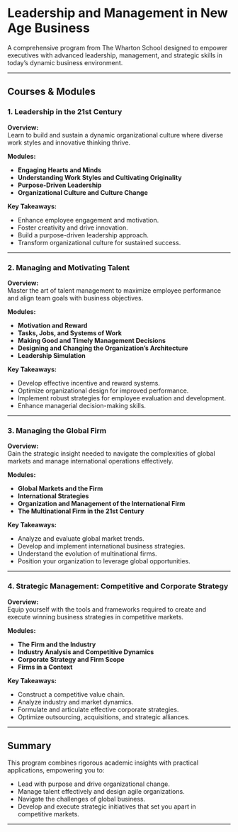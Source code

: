 # Leadership and Management in New Age Business

A comprehensive program from The Wharton School designed to empower executives with advanced leadership, management, and strategic skills in today’s dynamic business environment.

---

## Courses & Modules

### 1. Leadership in the 21st Century
**Overview:**  
Learn to build and sustain a dynamic organizational culture where diverse work styles and innovative thinking thrive.

**Modules:**
- **Engaging Hearts and Minds**
- **Understanding Work Styles and Cultivating Originality**
- **Purpose-Driven Leadership**
- **Organizational Culture and Culture Change**

**Key Takeaways:**
- Enhance employee engagement and motivation.
- Foster creativity and drive innovation.
- Build a purpose-driven leadership approach.
- Transform organizational culture for sustained success.

---

### 2. Managing and Motivating Talent
**Overview:**  
Master the art of talent management to maximize employee performance and align team goals with business objectives.

**Modules:**
- **Motivation and Reward**
- **Tasks, Jobs, and Systems of Work**
- **Making Good and Timely Management Decisions**
- **Designing and Changing the Organization’s Architecture**
- **Leadership Simulation**

**Key Takeaways:**
- Develop effective incentive and reward systems.
- Optimize organizational design for improved performance.
- Implement robust strategies for employee evaluation and development.
- Enhance managerial decision-making skills.

---

### 3. Managing the Global Firm
**Overview:**  
Gain the strategic insight needed to navigate the complexities of global markets and manage international operations effectively.

**Modules:**
- **Global Markets and the Firm**
- **International Strategies**
- **Organization and Management of the International Firm**
- **The Multinational Firm in the 21st Century**

**Key Takeaways:**
- Analyze and evaluate global market trends.
- Develop and implement international business strategies.
- Understand the evolution of multinational firms.
- Position your organization to leverage global opportunities.

---

### 4. Strategic Management: Competitive and Corporate Strategy
**Overview:**  
Equip yourself with the tools and frameworks required to create and execute winning business strategies in competitive markets.

**Modules:**
- **The Firm and the Industry**
- **Industry Analysis and Competitive Dynamics**
- **Corporate Strategy and Firm Scope**
- **Firms in a Context**

**Key Takeaways:**
- Construct a competitive value chain.
- Analyze industry and market dynamics.
- Formulate and articulate effective corporate strategies.
- Optimize outsourcing, acquisitions, and strategic alliances.

---

## Summary

This program combines rigorous academic insights with practical applications, empowering you to:
- Lead with purpose and drive organizational change.
- Manage talent effectively and design agile organizations.
- Navigate the challenges of global business.
- Develop and execute strategic initiatives that set you apart in competitive markets.

---


